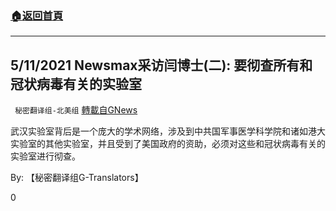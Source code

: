###  [:house:返回首頁](https://github.com/ourhimalayas/txt)
---

## 5/11/2021 Newsmax采访闫博士(二): 要彻查所有和冠状病毒有关的实验室
` 秘密翻译组-北美组` [轉載自GNews](https://gnews.org/zh-hans/1258833/)

武汉实验室背后是一个庞大的学术网络，涉及到中共国军事医学科学院和诸如港大实验室的其他实验室，并且受到了美国政府的资助，必须对这些和冠状病毒有关的实验室进行彻查。

By: 【秘密翻译组G-Translators】

0
